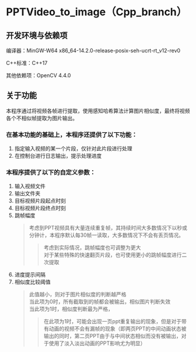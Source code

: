 # PPTVideo_to_image（Cpp_branch）
## 开发环境与依赖项

编译器：MinGW-W64 x86_64-14.2.0-release-posix-seh-ucrt-rt_v12-rev0

C++标准：C++17

其他依赖项：OpenCV 4.4.0

## 关于功能

本程序通过将视频各帧进行提取，使用感知哈希算法计算图片相似度，最终将视频各个不相似帧提取为图片输出。

### 在基本功能的基础上，本程序还提供了以下功能：
1. 指定输入视频的某一个片段，仅针对此片段进行处理
2. 在控制台进行日志输出，提示处理进度

### 本程序提供了以下的自定义参数：
1. 输入视频文件
2. 输出文件夹
3. 目标视频片段起点时刻
4. 目标视频片段终点时刻
5. 跳帧幅度
    > 考虑到PPT视频具有大量连续重复帧，其持续时间大多数情况下以秒或分钟计，本程序默认每30帧一读取，大多数情况下不会有丢页情况。  
    > >考虑到实际情况，跳帧幅度也可调整为更大  
    > >对于某些特殊的快速翻页片段，也可使用更小的跳帧幅度进行二次提取
6. 进度提示间隔
7. 相似度比较阈值
    > 此值越小，则对于图片相似度的判断越严格  
    > 当此项为0时，所有截取到的帧都会被输出，相似图片判断失效  
    > 当此项为1时，相似度判断最为严格，
    > >在此项为1时，可能会出现一页ppt重复输出的现象，但是对于带有动画的视频不会有漏帧的现象（即两页PPT的中间动画状态被输出的同时，第二页PPT由于与中间状态相似而没有被输出，对于使用了淡入淡出动画的PPT影响尤为明显）

